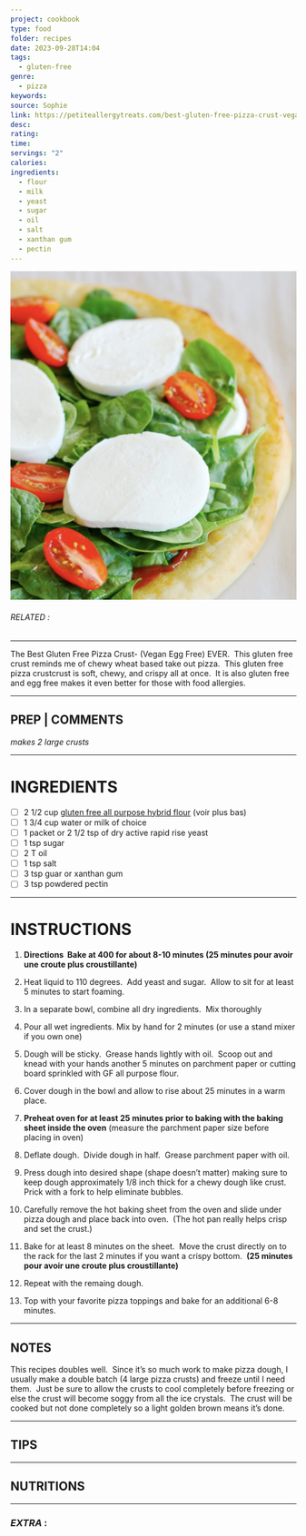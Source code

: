 ```yaml
---
project: cookbook
type: food
folder: recipes
date: 2023-09-28T14:04
tags:
  - gluten-free
genre:
  - pizza
keywords: 
source: Sophie
link: https://petiteallergytreats.com/best-gluten-free-pizza-crust-vegan-egg/
desc: 
rating: 
time: 
servings: "2"
calories: 
ingredients:
  - flour
  - milk
  - yeast
  - sugar
  - oil
  - salt
  - xanthan gum
  - pectin
---
```


![IMAGE](image_518.png)

###### *RELATED* : 
---
The Best Gluten Free Pizza Crust- (Vegan Egg Free) EVER.  This gluten free crust reminds me of chewy wheat based take out pizza.  This gluten free pizza crustcrust is soft, chewy, and crispy all at once.  It is also gluten free and egg free makes it even better for those with food allergies.

---
## PREP | COMMENTS

_makes 2 large crusts_

---
# INGREDIENTS

- [ ] 2 1/2 cup [gluten free all purpose hybrid flour](http://petiteallergytreats.com/2013/08/gluten-free-flour-mix.html) (voir plus bas)
- [ ] 1 3/4 cup water or milk of choice
- [ ] 1 packet or 2 1/2 tsp of dry active rapid rise yeast
- [ ] 1 tsp sugar
- [ ] 2 T oil
- [ ] 1 tsp salt
- [ ] 3 tsp guar or xanthan gum
- [ ] 3 tsp powdered pectin

---
# INSTRUCTIONS

1. **Directions  Bake at 400 for about 8-10 minutes (25 minutes pour avoir une croute plus croustillante)**

2. Heat liquid to 110 degrees.  Add yeast and sugar.  Allow to sit for at least 5 minutes to start foaming.
    
3. In a separate bowl, combine all dry ingredients.  Mix thoroughly
    
4. Pour all wet ingredients. Mix by hand for 2 minutes (or use a stand mixer if you own one)
    
5. Dough will be sticky.  Grease hands lightly with oil.  Scoop out and knead with your hands another 5 minutes on parchment paper or cutting board sprinkled with GF all purpose flour.
    
6. Cover dough in the bowl and allow to rise about 25 minutes in a warm place.
    
7. **Preheat oven for at least 25 minutes prior to baking with the baking sheet inside the oven** (measure the parchment paper size before placing in oven)
    
8. Deflate dough.  Divide dough in half.  Grease parchment paper with oil.
    
9. Press dough into desired shape (shape doesn’t matter) making sure to keep dough approximately 1/8 inch thick for a chewy dough like crust. Prick with a fork to help eliminate bubbles.
    
10. Carefully remove the hot baking sheet from the oven and slide under pizza dough and place back into oven.  (The hot pan really helps crisp and set the crust.) 
    
11. Bake for at least 8 minutes on the sheet.  Move the crust directly on to the rack for the last 2 minutes if you want a crispy bottom.  **(25 minutes pour avoir une croute plus croustillante)**
    
12. Repeat with the remaing dough.
    
13. Top with your favorite pizza toppings and bake for an additional 6-8 minutes.

---
## NOTES

This recipes doubles well.  Since it’s so much work to make pizza dough, I usually make a double batch (4 large pizza crusts) and freeze until I need them.  Just be sure to allow the crusts to cool completely before freezing or else the crust will become soggy from all the ice crystals.  The crust will be cooked but not done completely so a light golden brown means it’s done.

---
## TIPS



---
## NUTRITIONS



---
### *EXTRA* :



